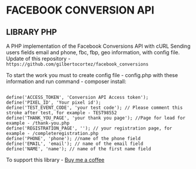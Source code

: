 # FACEBOOK CONVERSION API 
## LIBRARY PHP
A PHP implementation of the Facebook Conversions API with cURL
Sending users fields email and phone, fbc, fbp, geo information, with config file. Update of this repository - ```https://github.com/gilbertocortez/facebook_conversions```

To start the work you must to create config file - config.php with these information and run command - composer install:
 ```//Define the access token, pixel ID, and test event code

define('ACCESS_TOKEN', 'Conversion API Access token');
define('PIXEL_ID', 'Your pixel id');
define('TEST_EVENT_CODE', 'your test code'); // Please comment this stroke after test, for example - TEST98552
define('THANK_YOU_PAGE', 'your thank you page'); //Page for lead for example - /thank-you.php
define('REGISTRATION_PAGE', ''); // your registration page, for example - /completeregistration.php
define('PHONE', 'phone'); //name of the phone field
define('EMAIL', 'email'); // name of the email field
define('NAME', 'name'); // name of the first name field
```

To support this library - [Buy me a coffee](https://www.buymeacoffee.com/karbivskijQ)
